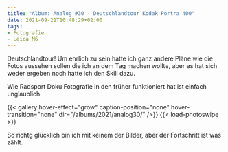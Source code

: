 ```yaml
---
title: "Album: Analog #30 - Deutschlandtour Kodak Portra 400"
date: 2021-09-21T10:48:29+02:00
tags:
- Fotografie
- Leica M6
---
```


Deutschlandtour! Um ehrlich zu sein hatte ich ganz andere Pläne
wie die Fotos aussehen sollen die ich an dem Tag machen wollte, aber es hat
sich weder ergeben noch hatte ich den Skill dazu.

Wie Radsport Doku Fotografie in den früher funktioniert hat ist einfach
unglaublich.

<!--more-->

{{< gallery hover-effect="grow" caption-position="none" hover-transition="none" dir="/albums/2021/analog30/" />}}
{{< load-photoswipe >}}

So richtg glücklich bin ich mit keinem der Bilder, aber der Fortschritt ist
was zählt.
